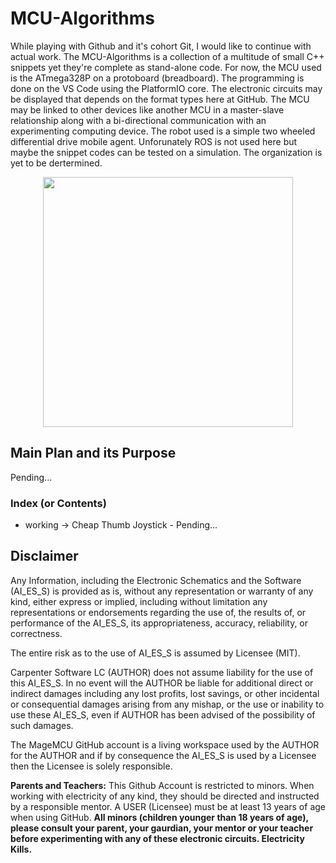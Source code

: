 # MCU-Algorithms

<p>While playing with Github and it's cohort Git, I would like to continue with actual work. The MCU-Algorithms is a collection of a multitude of small C++ snippets yet they're complete as stand-alone code. For now, the MCU used is the ATmega328P on a protoboard (breadboard). The programming is done on the VS Code using the PlatformIO core. The electronic circuits may be displayed that depends on the format types here at GitHub. The MCU may be linked to other devices like another MCU in a master-slave relationship along with a bi-directional communication with an experimenting computing device. The robot used is a simple two wheeled differential drive mobile agent. Unforunately ROS is not used here but maybe the snippet codes can be tested on a simulation. The organization is yet to be dertermined. </p>

<p align="center">
	<img src="https://github.com/MageMCU/MCU-Algorithms/blob/assets/arduino_uno_atmega328p.jpg" width="400" />
</p>

## Main Plan and its Purpose
<p> Pending...</p>

### Index (or Contents)

- working -> Cheap Thumb Joystick - Pending...

## Disclaimer

<p>Any Information, including the Electronic Schematics and the Software (AI_ES_S) is provided as is, without any representation or warranty of any kind, either express or implied, including without limitation any representations or endorsements regarding the use of, the results of, or performance of the AI_ES_S, its appropriateness, accuracy, reliability, or correctness. </p>

<p>The entire risk as to the use of AI_ES_S is assumed by Licensee (MIT). </p>

<p>Carpenter Software LC (AUTHOR) does not assume liability for the use of this AI_ES_S. In no event will the AUTHOR be liable for additional direct or indirect damages including any lost profits, lost savings, or other incidental or consequential damages arising from any mishap, or the use or inability to use these AI_ES_S, even if AUTHOR has been advised of the possibility of such damages. </p>

<p>The MageMCU GitHub account is a living workspace used by the AUTHOR for the AUTHOR and if by consequence the AI_ES_S is used by a Licensee then the Licensee is solely responsible.</p>

<p><strong>Parents and Teachers:</strong> This Github Account is restricted to minors. When working with electricity of any kind, they should be directed and instructed by a responsible mentor. A USER (Licensee) must be at least 13 years of age when using GitHub. <strong>All minors (children younger than 18 years of age), please consult your parent, your gaurdian, your mentor or your teacher before experimenting with any of these electronic circuits. Electricity Kills.</strong></p>
